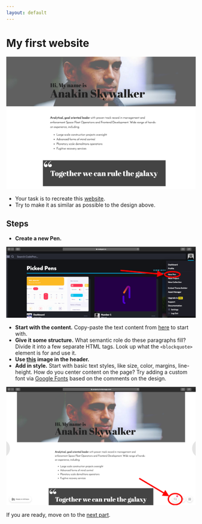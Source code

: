 ```yaml
---
layout: default
---
```

# My first website

![first website top](assets/first-website-top.png)

- Your task is to recreate this [website](https://projects.invisionapp.com/share/X575YEGVU#/screens/155416515_Greenfox-Anakins-Cv).
- Try to make it as similar as possible to the design above.

## Steps

- **Create a new Pen.**

![new pen](assets/first-website-newpen.png)

- **Start with the content.** Copy-paste the text content from [here](assets/cv.md) to start with.
- **Give it some structure.** What semantic role do these paragraphs fill?
  Divide it into a few separate HTML tags. Look up what the `<blockquote>` element is for and use it.
- **Use [this](assets/first-website-header.png) image in the header.**
- **Add in style.** Start with basic text styles, like size, color, margins, line-height.
  How do you center content on the page? Try adding a custom font via
  [Google Fonts](https://www.google.com/fonts) based on the comments on the
  design.

![comments](assets/first-website-comments.png)

If you are ready, move on to the [next part](my-first-website-2.md).